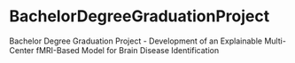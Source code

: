 # BachelorDegreeGraduationProject
Bachelor Degree Graduation Project - Development of an Explainable Multi-Center fMRI-Based Model for Brain Disease Identification
